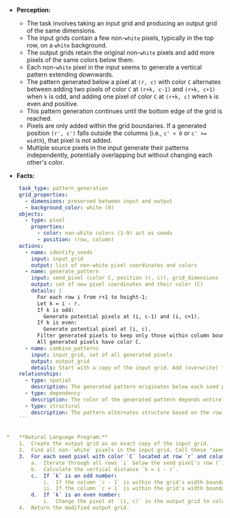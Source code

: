 *   **Perception:**
    *   The task involves taking an input grid and producing an output grid of the same dimensions.
    *   The input grids contain a few non-`white` pixels, typically in the top row, on a `white` background.
    *   The output grids retain the original non-`white` pixels and add more pixels of the same colors below them.
    *   Each non-`white` pixel in the input seems to generate a vertical pattern extending downwards.
    *   The pattern generated below a pixel at `(r, c)` with color `C` alternates between adding two pixels of color `C` at `(r+k, c-1)` and `(r+k, c+1)` when `k` is odd, and adding one pixel of color `C` at `(r+k, c)` when `k` is even and positive.
    *   This pattern generation continues until the bottom edge of the grid is reached.
    *   Pixels are only added within the grid boundaries. If a generated position `(r', c')` falls outside the columns (i.e., `c' < 0` or `c' >= width`), that pixel is not added.
    *   Multiple source pixels in the input generate their patterns independently, potentially overlapping but without changing each other's color.

*   **Facts:**
    
```yaml
    task_type: pattern_generation
    grid_properties:
      - dimensions: preserved between input and output
      - background_color: white (0)
    objects:
      - type: pixel
        properties:
          - color: non-white colors (1-9) act as seeds
          - position: (row, column)
    actions:
      - name: identify_seeds
        input: input_grid
        output: list of non-white pixel coordinates and colors
      - name: generate_pattern
        input: seed_pixel (color C, position (r, c)), grid_dimensions (height, width)
        output: set of new pixel coordinates and their color (C)
        details: |
          For each row i from r+1 to height-1:
          Let k = i - r.
          If k is odd:
            Generate potential pixels at (i, c-1) and (i, c+1).
          If k is even:
            Generate potential pixel at (i, c).
          Filter generated pixels to keep only those within column boundaries (0 <= col < width).
          All generated pixels have color C.
      - name: combine_patterns
        input: input_grid, set of all generated pixels
        output: output_grid
        details: Start with a copy of the input grid. Add (overwrite) the generated pixels onto this grid.
    relationships:
      - type: spatial
        description: The generated pattern originates below each seed pixel and extends downwards.
      - type: dependency
        description: The color of the generated pattern depends entirely on the color of the seed pixel.
      - type: structural
        description: The pattern alternates structure based on the row distance (odd/even) from the seed pixel.
    ```


*   **Natural Language Program:**
    1.  Create the output grid as an exact copy of the input grid.
    2.  Find all non-`white` pixels in the input grid. Call these "seed pixels".
    3.  For each seed pixel with color `C` located at row `r` and column `c`:
        a.  Iterate through all rows `i` below the seed pixel's row (`i` from `r + 1` to the last row index).
        b.  Calculate the vertical distance `k = i - r`.
        c.  If `k` is an odd number:
            i.  If the column `c - 1` is within the grid's width boundaries, change the pixel at `(i, c - 1)` in the output grid to color `C`.
            ii. If the column `c + 1` is within the grid's width boundaries, change the pixel at `(i, c + 1)` in the output grid to color `C`.
        d.  If `k` is an even number:
            i.  Change the pixel at `(i, c)` in the output grid to color `C`. (The column `c` is guaranteed to be within bounds if the seed was).
    4.  Return the modified output grid.